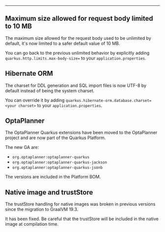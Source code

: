 ---
## Maximum size allowed for request body limited to 10 MB

The maximum size allowed for the request body used to be unlimited by default, it's now limited to a safer default value of 10 MB.

You can go back to the previous unlimited behavior by explicitly adding `quarkus.http.limits.max-body-size=` to your `application.properties`.

## Hibernate ORM

The charset for DDL generation and SQL import files is now UTF-8 by default instead of being the system charset.

You can override it by adding `quarkus.hibernate-orm.database.charset=<your charset>` to your `application.properties`.

## OptaPlanner

The OptaPlanner Quarkus extensions have been moved to the OptaPlanner project and are now part of the Quarkus Platform.

The new GA are:

 * `org.optaplanner:optaplanner-quarkus`
 * `org.optaplanner:optaplanner-quarkus-jackson`
 * `org.optaplanner:optaplanner-quarkus-jsonb`

The versions are included in the Platform BOM.

## Native image and trustStore

The trustStore handling for native images was broken in previous versions since the migration to GraalVM 19.3.

It has been fixed. Be careful that the trustStore will be included in the native image at compilation time.